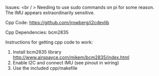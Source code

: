 Issues: <br / >
Needing to use sudo commands on pi for some reason. <br />
The IMU appears extraordinarily sensitive.

Cpp Code: https://github.com/jrowberg/i2cdevlib


Cpp Dependencies: bcm2835


Instructions for getting cpp code to work: <br />
1. Install bcm2835 library http://www.airspayce.com/mikem/bcm2835/index.html <br />
2. Enable I2C and connect IMU (see pinout in wiring) <br />
3. Use the included cpp/makefile
